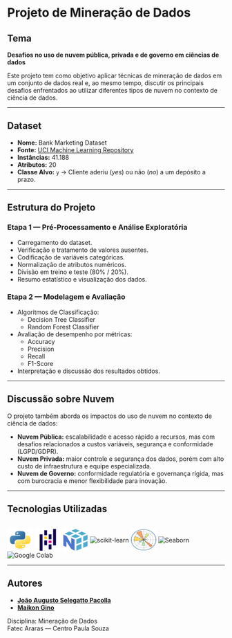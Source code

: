 # Projeto de Mineração de Dados

## Tema
**Desafios no uso de nuvem pública, privada e de governo em ciências de dados**

Este projeto tem como objetivo aplicar técnicas de mineração de dados em um conjunto de dados real e, ao mesmo tempo, discutir os principais desafios enfrentados ao utilizar diferentes tipos de nuvem no contexto de ciência de dados.

---

## Dataset
- **Nome:** Bank Marketing Dataset  
- **Fonte:** [UCI Machine Learning Repository](https://archive.ics.uci.edu/ml/datasets/bank+marketing)  
- **Instâncias:** 41.188  
- **Atributos:** 20  
- **Classe Alvo:** `y` → Cliente aderiu (*yes*) ou não (*no*) a um depósito a prazo.  

---

## Estrutura do Projeto
### Etapa 1 — Pré-Processamento e Análise Exploratória
- Carregamento do dataset.  
- Verificação e tratamento de valores ausentes.  
- Codificação de variáveis categóricas.  
- Normalização de atributos numéricos.  
- Divisão em treino e teste (80% / 20%).  
- Resumo estatístico e visualização dos dados.

### Etapa 2 — Modelagem e Avaliação
- Algoritmos de Classificação:
  - Decision Tree Classifier
  - Random Forest Classifier
- Avaliação de desempenho por métricas:
  - Accuracy
  - Precision
  - Recall
  - F1-Score
- Interpretação e discussão dos resultados obtidos.

---

## Discussão sobre Nuvem
O projeto também aborda os impactos do uso de nuvem no contexto de ciência de dados:

- **Nuvem Pública:** escalabilidade e acesso rápido a recursos, mas com desafios relacionados a custos variáveis, segurança e conformidade (LGPD/GDPR).  
- **Nuvem Privada:** maior controle e segurança dos dados, porém com alto custo de infraestrutura e equipe especializada.  
- **Nuvem de Governo:** conformidade regulatória e governança rígida, mas com burocracia e menor flexibilidade para inovação.  

---


## Tecnologias Utilizadas
<div style="display: inline_block"><br>
  <img align="center" alt="Python" height="50" width="60" src="https://raw.githubusercontent.com/devicons/devicon/master/icons/python/python-original.svg">
  <img align="center" alt="Pandas" height="50" width="60" src="https://raw.githubusercontent.com/devicons/devicon/master/icons/pandas/pandas-original.svg">
  <img align="center" alt="NumPy" height="50" width="60" src="https://raw.githubusercontent.com/devicons/devicon/master/icons/numpy/numpy-original.svg">
  <img align="center" alt="scikit-learn" height="50" width="60" src="https://upload.wikimedia.org/wikipedia/commons/thumb/0/05/Scikit_learn_logo_small.svg/1200px-Scikit_learn_logo_small.svg.png">
  <img align="center" alt="Matplotlib" height="50" width="60" src="https://raw.githubusercontent.com/devicons/devicon/master/icons/matplotlib/matplotlib-original.svg">
  <img align="center" alt="Seaborn" height="50" width="60" src="https://seaborn.pydata.org/_images/logo-mark-lightbg.svg">
  <img align="center" alt="Google Colab" height="50" width="60" src="https://colab.research.google.com/img/colab_favicon_256px.png">
</div>
  
---

## Autores

- **[João Augusto Selegatto Pacolla](https://github.com/JPacolla376)**
- **[Maikon Gino](https://github.com/MaikonGino)**
  
Disciplina: Mineração de Dados  
Fatec Araras — Centro Paula Souza
